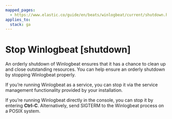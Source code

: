 ```yaml
---
mapped_pages:
  - https://www.elastic.co/guide/en/beats/winlogbeat/current/shutdown.html
applies_to:
  stack: ga
---
```


# Stop Winlogbeat [shutdown]

An orderly shutdown of Winlogbeat ensures that it has a chance to clean up and close outstanding resources. You can help ensure an orderly shutdown by stopping Winlogbeat properly.

If you’re running Winlogbeat as a service, you can stop it via the service management functionality provided by your installation.

If you’re running Winlogbeat directly in the console, you can stop it by entering **Ctrl-C**. Alternatively, send SIGTERM to the Winlogbeat process on a POSIX system.

